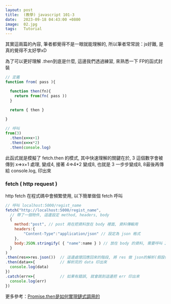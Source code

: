 ```yaml
---
layout: post
title:  (教學) javascript 101-3
date:   2023-09-18 04:43:00 +0800
image:  02.jpg
tags:   Tutorial
---
```



其實這兩篇的內容, 筆者都覺得不是一眼就能理解的, 所以筆者常常說：js好難, 是真的覺得不太好學xD

為了可以更好理解 .then到底是什麼, 這邊我們透過練習, 來熟悉一下 FP的函式封裝

```js
// 定義
function from( pass ){

  function then(fn){
    return from(fn( pass ))
  }
  
  return { then }

}

// 呼叫
from(3)
  .then(x=>x+1)
  .then(x=>x*2)
  .then(console.log)
```

此函式就是模擬了 fetch.then 的模式, 其中快速理解的關鍵在於, 3 這個數字會被傳到 x=>x+1 處理, 變成4, 接著 4=>4*2 變成8,  也就是 3 一步步變成8,  8最後再傳給 console.log, 印出來


### fetch ( http request )
http fetch 在程式碼中會頻繁使用, 以下簡單做個 fetch 呼叫
```js
// 呼叫 localhost:5000/regist_name
fetch("http://localhost:5000/regist_name",
  // 帶了一個物件, 這邊設定 method, headers, body
  {
    method:"post", // post 用在把資料放在 body 裡面, 資料傳輸用
    headers:{
        "Content-Type":"application/json" // 設定為 json 格式
    },
    body:JSON.stringify( { "name":name } ) // 放在 body 的資料, 需要呼叫 JSON.stringify 把物件格式轉成字串格式
  }
)
.then(res=>res.json())  // 這邊處理回應回來的階段, 將 res 做 json的解析(假設伺服器回應也是 json)
.then(data=>{           // 解析完的 data 印出來
  console.log(data)
})
.catch(err=>{           // 如果有錯誤, 就會跳到這邊把 err 印出來
  console.log(err)
})
```


更多參考：[Promise.then是如何實現鏈式調用的](https://juejin.cn/post/6883121706123132936)